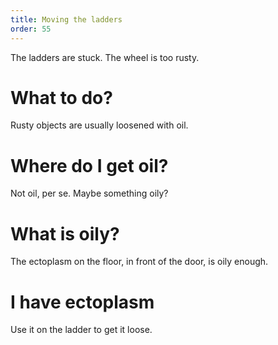 ```yaml
---
title: Moving the ladders
order: 55
---
```


The ladders are stuck. The wheel is too rusty.

# What to do?
Rusty objects are usually loosened with oil.

# Where do I get oil?
Not oil, per se. Maybe something oily?

# What is oily?
The ectoplasm on the floor, in front of the door, is oily enough.

# I have ectoplasm
Use it on the ladder to get it loose.